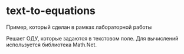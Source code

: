# text-to-equations
Пример, который сделан в рамках лабораторной работы

Решает ОДУ, которые задаются в текстовом поле.
Для вычислений используется библиотека Math.Net.
